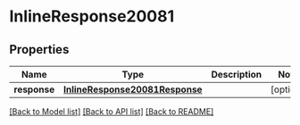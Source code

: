 # InlineResponse20081

## Properties
Name | Type | Description | Notes
------------ | ------------- | ------------- | -------------
**response** | [**InlineResponse20081Response**](InlineResponse20081Response.md) |  | [optional] 

[[Back to Model list]](../README.md#documentation-for-models) [[Back to API list]](../README.md#documentation-for-api-endpoints) [[Back to README]](../README.md)


